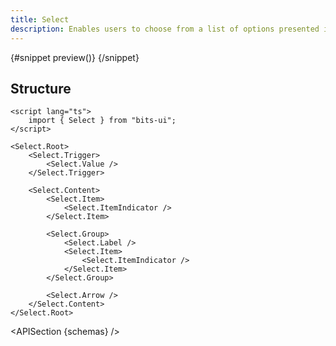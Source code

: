 ```yaml
---
title: Select
description: Enables users to choose from a list of options presented in a dropdown.
---
```


<script>
	import { APISection, ComponentPreviewV2, SelectDemo } from '$lib/components/index.js'
	export let schemas;
</script>

<ComponentPreviewV2 name="select-demo" comp="Select">

{#snippet preview()}
<SelectDemo />
{/snippet}

</ComponentPreviewV2>

## Structure

```svelte
<script lang="ts">
	import { Select } from "bits-ui";
</script>

<Select.Root>
	<Select.Trigger>
		<Select.Value />
	</Select.Trigger>

	<Select.Content>
		<Select.Item>
			<Select.ItemIndicator />
		</Select.Item>

		<Select.Group>
			<Select.Label />
			<Select.Item>
				<Select.ItemIndicator />
			</Select.Item>
		</Select.Group>

		<Select.Arrow />
	</Select.Content>
</Select.Root>
```

<APISection {schemas} />
